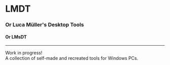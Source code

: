 # LMDT
### Or Luca Müller's Desktop Tools
#### Or LMsDT
---
Work in progress!
\
A collection of self-made and recreated tools for Windows PCs.
